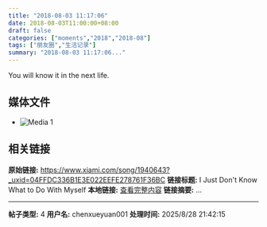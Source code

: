 ```yaml
---
title: "2018-08-03 11:17:06"
date: 2018-08-03T11:00:00+08:00
draft: false
categories: ["moments","2018","2018-08"]
tags: ["朋友圈","生活记录"]
summary: "2018-08-03 11:17:06..."
---
```


You will know it in the next life.

## 媒体文件

- ![Media 1](/Moments/photos/2018-08-03/201808031117060.jpg)

## 相关链接

**原始链接:** https://www.xiami.com/song/1940643?_uxid=04FFDC336B1E3E022EEFE278761F36BC
**链接标题:** I Just Don't Know What to Do With Myself
**本地链接:** [查看完整内容](/link_content/2018/08/2018-08-03-1/link_content/)
**链接摘要:** ...

---

**帖子类型:** 4
**用户名:** chenxueyuan001
**处理时间:** 2025/8/28 21:42:15